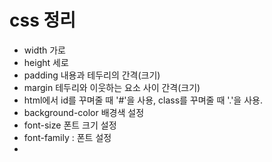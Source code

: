 # css 정리

- width 가로
- height 세로
- padding 내용과 테두리의 간격(크기)
- margin 테두리와 이웃하는 요소 사이 간격(크기)
- html에서 id를 꾸며줄 때 '#'을 사용, class를 꾸며줄 때 '.'을 사용. 
- background-color 배경색 설정
- font-size 폰트 크기 설정
- font-family : 폰트 설정
- 